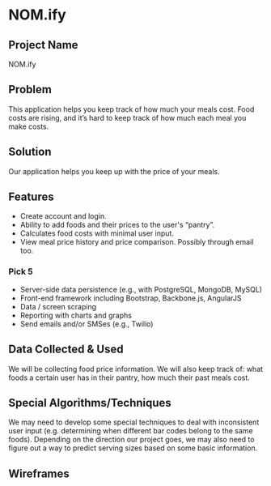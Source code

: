 # NOM.ify  

## Project Name
NOM.ify  

## Problem
This application helps you keep track of how much your meals cost. Food costs are rising, and it’s hard to keep track of how much each meal you make costs.  

## Solution
Our application helps you keep up with the price of your meals.  

## Features
- Create account and login.
- Ability to add foods and their prices to the user's “pantry”.
- Calculates food costs with minimal user input.
- View meal price history and price comparison. Possibly through email too.

### Pick 5
- Server-side data persistence (e.g., with PostgreSQL, MongoDB, MySQL)
- Front-end framework including Bootstrap, Backbone.js, AngularJS
- Data / screen scraping
- Reporting with charts and graphs
- Send emails and/or SMSes (e.g., Twilio)  

## Data Collected & Used
We will be collecting food price information. We will also keep track of: what foods a certain user has in their pantry, how much their past meals cost.  

## Special Algorithms/Techniques
We may need to develop some special techniques to deal with inconsistent user input (e.g. determining when different bar codes belong to the same foods). Depending on the direction our project goes, we may also need to figure out a way to predict serving sizes based on some basic information.  

## Wireframes

